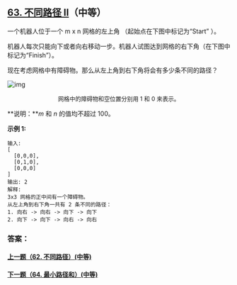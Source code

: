 ## [63. 不同路径 II](https://leetcode-cn.com/problems/unique-paths-ii/)（中等）

一个机器人位于一个 m x n 网格的左上角 （起始点在下图中标记为“Start” ）。

机器人每次只能向下或者向右移动一步。机器人试图达到网格的右下角（在下图中标记为“Finish”）。

现在考虑网格中有障碍物。那么从左上角到右下角将会有多少条不同的路径？

![img](https://assets.leetcode-cn.com/aliyun-lc-upload/uploads/2018/10/22/robot_maze.png)

<center><font size=2>网格中的障碍物和空位置分别用 1 和 0 来表示。</font></center>

**说明：***m* 和 *n* 的值均不超过 100。

**示例 1:**

```
输入:
[
  [0,0,0],
  [0,1,0],
  [0,0,0]
]
输出: 2
解释:
3x3 网格的正中间有一个障碍物。
从左上角到右下角一共有 2 条不同的路径：
1. 向右 -> 向右 -> 向下 -> 向下
2. 向下 -> 向下 -> 向右 -> 向右
```



### 答案：



#### [上一题（62. 不同路径）(中等)](https://github.com/sdwwld/leetCode/blob/master/src/main/java/com/wld/java/leetcode/leetCode0062.md)

#### [下一题（64. 最小路径和）(中等)](https://github.com/sdwwld/leetCode/blob/master/src/main/java/com/wld/java/leetcode/leetCode0064.md)